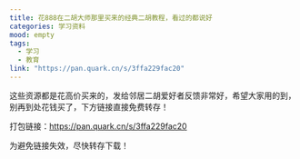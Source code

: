 ```yaml
---
title: 花888在二胡大师那里买来的经典二胡教程，看过的都说好
categories: 学习资料
mood: empty
tags:
  - 学习
  - 教育
link: "https://pan.quark.cn/s/3ffa229fac20"
---
```





这些资源都是花高价买来的，发给邻居二胡爱好者反馈非常好，希望大家用的到，别再到处花钱买了，下方链接直接免费转存！





打包链接：https://pan.quark.cn/s/3ffa229fac20







为避免链接失效，尽快转存下载！


